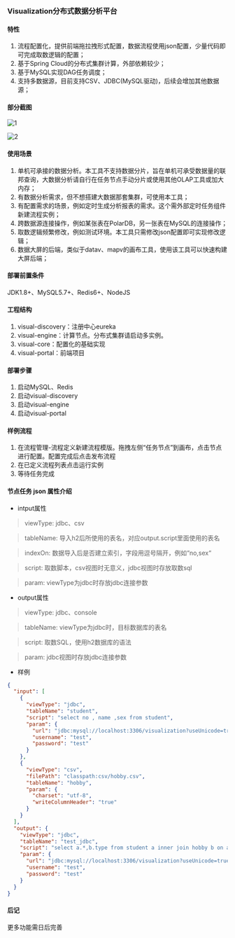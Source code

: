 ### Visualization分布式数据分析平台

#### 特性

1. 流程配置化，提供前端拖拉拽形式配置，数据流程使用json配置，少量代码即可完成取数逻辑的配置；
2. 基于Spring Cloud的分布式集群计算，外部依赖较少；
3. 基于MySQL实现DAG任务调度；
4. 支持多数据源，目前支持CSV、JDBC(MySQL驱动)，后续会增加其他数据源；

#### 部分截图

![1](https://gitee.com/pan-rr/visualization/raw/master/pic/流程配置.png)

![2](https://gitee.com/pan-rr/visualization/raw/master/pic/流程列表.png)

#### 使用场景

1. 单机可承接的数据分析。本工具不支持数据分片，旨在单机可承受数据量的联邦查询，大数据分析请自行在任务节点手动分片或使用其他OLAP工具或加大内存；
2. 有数据分析需求，但不想搭建大数据那套集群，可使用本工具；
3. 有配置需求的场景，例如定时生成分析报表的需求。这个需外部定时任务组件新建流程实例；
4. 跨数据源连接操作，例如某张表在PolarDB，另一张表在MySQL的连接操作；
5. 取数逻辑频繁修改，例如测试环境。本工具只需修改json配置即可实现修改逻辑；
6. 数据大屏的后端，类似于datav、mapv的画布工具，使用该工具可以快速构建大屏后端；


#### 部署前置条件

JDK1.8+、MySQL5.7+、Redis6+、NodeJS

#### 工程结构

1. visual-discovery：注册中心eureka
2. visual-engine：计算节点。分布式集群请启动多实例。
3. visual-core：配置化的基础实现
4. visual-portal：前端项目

#### 部署步骤

1. 启动MySQL、Redis
2. 启动visual-discovery
3. 启动visual-engine
4. 启动visual-portal

#### 样例流程

1. 在流程管理-流程定义新建流程模版。拖拽左侧“任务节点”到画布，点击节点进行配置。配置完成后点击发布流程
2. 在已定义流程列表点击运行实例
3. 等待任务完成

#### 节点任务 json 属性介绍

+ intput属性

> viewType: jdbc、csv

> tableName: 导入h2后所使用的表名，对应output.script里面使用的表名

> indexOn: 数据导入后是否建立索引，字段用逗号隔开，例如“no,sex“

> script: 取数脚本，csv视图时无意义，jdbc视图时存放取数sql

> param: viewType为jdbc时存放jdbc连接参数

+ output属性

> viewType: jdbc、console

> tableName: viewType为jdbc时，目标数据库的表名

> script: 取数SQL，使用h2数据库的语法

> param: jdbc视图时存放jdbc连接参数

+ 样例

```json
{
  "input": [
    {
      "viewType": "jdbc",
      "tableName": "student",
      "script": "select no , name ,sex from student",
      "param": {
        "url": "jdbc:mysql://localhost:3306/visualization?useUnicode=true&characterEncoding=utf8",
        "username": "test",
        "password": "test"
      }
    },
    {
      "viewType": "csv",
      "filePath": "classpath:csv/hobby.csv",
      "tableName": "hobby",
      "param": {
        "charset": "utf-8",
        "writeColumnHeader": "true"
      }
    }
  ],
  "output": {
    "viewType": "jdbc",
    "tableName": "test_jdbc",
    "script": "select a.*,b.type from student a inner join hobby b on a.no = b.no",
    "param": {
      "url": "jdbc:mysql://localhost:3306/visualization?useUnicode=true&characterEncoding=utf8",
      "username": "test",
      "password": "test"
    }
  }
}
```


#### 后记

更多功能需日后完善